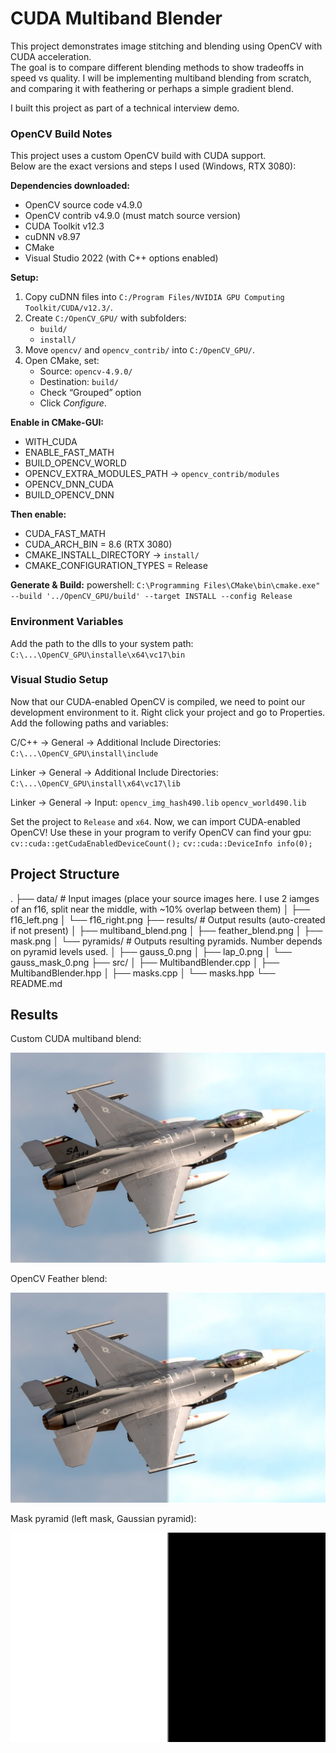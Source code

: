 ﻿# CUDA Multiband Blender

This project demonstrates image stitching and blending using OpenCV with CUDA acceleration.  
The goal is to compare different blending methods to show tradeoffs in speed vs quality.
I will be implementing multiband blending from scratch, and comparing it with feathering or perhaps a simple gradient blend.  

I built this project as part of a technical interview demo.


### OpenCV Build Notes

This project uses a custom OpenCV build with CUDA support.  
Below are the exact versions and steps I used (Windows, RTX 3080):

**Dependencies downloaded:**
- OpenCV source code v4.9.0
- OpenCV contrib v4.9.0 (must match source version)
- CUDA Toolkit v12.3
- cuDNN v8.97
- CMake
- Visual Studio 2022 (with C++ options enabled)

**Setup:**
1. Copy cuDNN files into `C:/Program Files/NVIDIA GPU Computing Toolkit/CUDA/v12.3/`.
2. Create `C:/OpenCV_GPU/` with subfolders:
   - `build/`
   - `install/`
3. Move `opencv/` and `opencv_contrib/` into `C:/OpenCV_GPU/`.
4. Open CMake, set:
   - Source: `opencv-4.9.0/`
   - Destination: `build/`
   - Check “Grouped” option
   - Click *Configure*.

**Enable in CMake-GUI:**
- WITH_CUDA
- ENABLE_FAST_MATH
- BUILD_OPENCV_WORLD
- OPENCV_EXTRA_MODULES_PATH -> `opencv_contrib/modules`
- OPENCV_DNN_CUDA
- BUILD_OPENCV_DNN

**Then enable:**
- CUDA_FAST_MATH
- CUDA_ARCH_BIN = 8.6 (RTX 3080)
- CMAKE_INSTALL_DIRECTORY -> `install/`
- CMAKE_CONFIGURATION_TYPES = Release

**Generate & Build:**
    powershell:
    `C:\Programming Files\CMake\bin\cmake.exe" --build '../OpenCV_GPU/build' --target INSTALL --config Release`


### Environment Variables

Add the path to the dlls to your system path:
    `C:\...\OpenCV_GPU\installe\x64\vc17\bin`


### Visual Studio Setup

Now that our CUDA-enabled OpenCV is compiled, we need to point our development environment to it.
Right click your project and go to Properties. Add the following paths and variables:

C/C++ -> General -> Additional Include Directories:
    `C:\...\OpenCV_GPU\install\include`

Linker -> General -> Additional Include Directories:
    `C:\...\OpenCV_GPU\install\x64\vc17\lib`

Linker -> General -> Input:
    `opencv_img_hash490.lib`
    `opencv_world490.lib`

Set the project to `Release` and `x64`. Now, we can import CUDA-enabled OpenCV!
Use these in your program to verify OpenCV can find your gpu:
    `cv::cuda::getCudaEnabledDeviceCount();`
    `cv::cuda::DeviceInfo info(0);`


## Project Structure
.
├── data/ # Input images (place your source images here. I use 2 iamges of an f16, split near the middle, with ~10% overlap between them)
│ ├── f16_left.png
│ └── f16_right.png
├── results/ # Output results (auto-created if not present)
│ ├── multiband_blend.png
│ ├── feather_blend.png
│ ├── mask.png
│ └── pyramids/ # Outputs resulting pyramids. Number depends on pyramid levels used.
│   ├── gauss_0.png
│   ├── lap_0.png
│   └── gauss_mask_0.png
├── src/
│ ├── MultibandBlender.cpp
│ ├── MultibandBlender.hpp
│ ├── masks.cpp
│ └── masks.hpp
└── README.md


## Results

Custom CUDA multiband blend:

![Multiband Result](results/multiband_blend.png)

OpenCV Feather blend:

![Feather Result](results/feather_blend.png)

Mask pyramid (left mask, Gaussian pyramid):

![Mask Pyramid](results/pyramids/gauss_mask_0.png)





